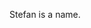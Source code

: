 <!--![Stefans' github stats](https://github-readme-stats.vercel.app/api?username=sthagen)-->
<!--![](https://github-readme-stats.vercel.app/api?username=sthagen&show_icons=true&count_private=true&theme=highcontrast&hide_border=true&bg_color=112034)-->
<!--![](https://github-readme-stats.vercel.app/api/top-langs/?username=sthagen&hide=html&langs_count=8&layout=compact&theme=highcontrast&hide_border=true&bg_color=112034)-->
Stefan is a name.<br>
<!--<img src="https://github-readme-stats.vercel.app/api?username=sthagen&show_icons=true" />-->
<!--img src="https://github-readme-stats.vercel.app/api/top-langs/?username=sthagen&layout=compact&theme=highcontrast&hide_border=true&bg_color=112034" />-->
